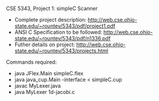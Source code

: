 

CSE 5343, Project 1: simpleC Scanner 

* Complete project description: http://web.cse.ohio-state.edu/~rountev/5343/pdf/project1.pdf
* ANSI C Specification to be followed: http://web.cse.ohio-state.edu/~rountev/5343/pdf/n1336.pdf
* Futher details on project: http://web.cse.ohio-state.edu/~rountev/5343/projects.html


Commands required:

* java JFlex.Main simpleC.flex
* java java_cup.Main -interface < simpleC.cup
* javac MyLexer.java
* java MyLexer 1d-jacobi.c
